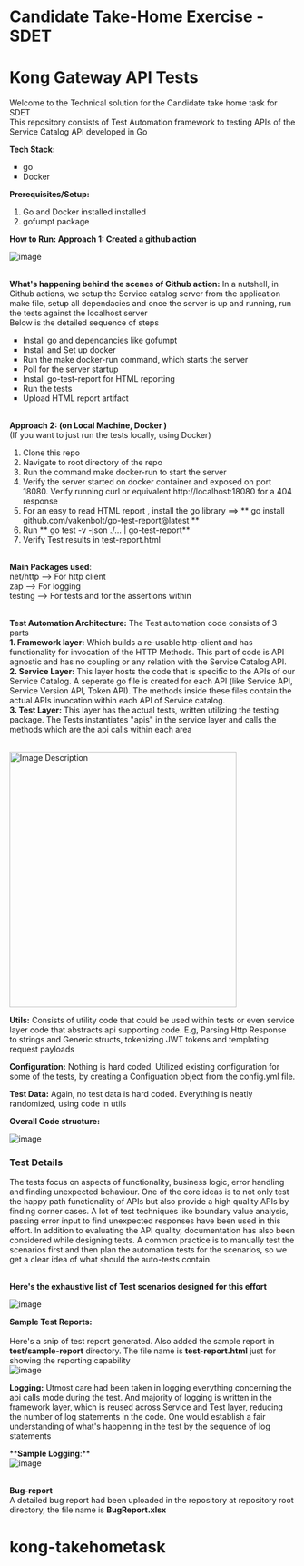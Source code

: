 # Candidate Take-Home Exercise - SDET
# Kong Gateway API Tests 
Welcome to the Technical solution for the Candidate take home task for SDET</br>
This repository consists of Test Automation framework to testing APIs of the Service Catalog API developed in Go

**Tech Stack:**</br>
<ul type="square">
<li>go</li>  
<li>Docker</li> 
</ul>

**Prerequisites/Setup:**
1. Go and Docker installed installed</br>
2. gofumpt package

**How to Run: 
Approach 1: Created a github action** </br>

![image](https://github.com/user-attachments/assets/ef69500e-4e4b-435a-8674-663a70d94c76)

</br>**What's happening behind the scenes of Github action:**
In a nutshell, in Github actions, we setup the Service catalog server from the application make file, setup all dependacies and once the server is up and running, run the tests against the localhost server
</br>Below is the detailed sequence of steps
<ul type="square">
<li>Install go and dependancies like gofumpt</li>  
<li>Install and Set up docker</li> 
<li>Run the make docker-run command, which starts the server</li> 
<li>Poll for the server startup</li> 
<li>Install go-test-report for HTML reporting</li>  
<li>Run the tests</li> 
<li>Upload HTML report artifact</li> 
</ul>

</br>**Approach 2: (on Local Machine, Docker )** </br>
(If you want to just run the tests locally, using Docker) </br>

1. Clone this repo </br>
2. Navigate to root directory of the repo </br>
3. Run the command make docker-run to start the server
4. Verify the server started on docker container and exposed on port 18080. Verify running curl or equivalent http://localhost:18080 for a 404 response
6. For an easy to read HTML report , install the go library ==> ** go install github.com/vakenbolt/go-test-report@latest **
6. Run ** go test -v -json ./... | go-test-report** </br>
5. Verify Test results in test-report.html </br>

 

</br>**Main Packages used**:</br>
net/http --> For http client</br>
zap --> For logging</br>
testing --> For tests and for the assertions within</br>


</br>**Test Automation Architecture:**
The Test automation code consists of 3 parts
</br>**1. Framework layer:** Which builds a re-usable http-client and has functionality for invocation of the HTTP Methods. This part of code is API agnostic and has no coupling or any relation with the Service Catalog API.
</br>**2. Service Layer:** This layer hosts the code that is specific to the APIs of our Service Catalog. A seperate go file is created for each API (like Service API, Service Version API, Token API). The methods inside these files contain the actual APIs invocation within each API of Service catalog.
</br>**3. Test Layer:** This layer has the actual tests, written utilizing the testing package. The Tests instantiates "apis" in the service layer and calls the methods which are the api calls within each area
   
</br><img src="https://github.com/user-attachments/assets/5bc5de67-d519-41cd-b998-4d39a8d69f0c" alt="Image Description" width="400" height="450">

**Utils:**
Consists of utility code that could be used within tests or even service layer code that abstracts api supporting code. E.g, Parsing Http Response to strings and Generic structs, tokenizing JWT tokens and templating request payloads

**Configuration:**
Nothing is hard coded. Utilized existing configuration for some of the tests, by creating a Configuation object from the config.yml file. 

**Test Data:**
Again, no test data is hard coded. Everything is neatly randomized, using code in utils

**Overall Code structure:**

![image](https://github.com/user-attachments/assets/2d23de0f-64f6-423a-89e1-d6707e6658b8)



<h3>Test Details</h3>
The tests focus on aspects of functionality, business logic, error handling and finding unexpected behaviour. One of the core ideas is to not only test the happy path functionality of APIs but also provide a high quality APIs by finding corner cases.
A lot of test techniques like boundary value analysis, passing error input to find unexpected responses have been used in this effort. In addition to evaluating the API quality, documentation has also been considered while designing tests.
A common practice is to manually test the scenarios first and then plan the automation tests for the scenarios, so we get a clear idea of what should the auto-tests contain.</br>
</br> 

**Here's the exhaustive list of Test scenarios designed for this effort**
</br>

![image](https://github.com/user-attachments/assets/724c154f-a7bb-4eca-b001-01a6d21c67b0)




**Sample Test Reports:** </br>
</br> Here's a snip of test report generated. Also added the sample report in **test/sample-report** directory. The file name is **test-report.html** just for showing the reporting capability
</br>
![image](https://github.com/user-attachments/assets/a4260dbc-85a3-4dab-9d36-a92894c4ae45)


**Logging:**
Utmost care had been taken in logging everything concerning the api calls mode during the test. And majority of logging is written in the framework layer, which is reused across Service and Test layer, reducing the number of log statements in the code. One would establish a fair understanding of what's happening in the test by the sequence of log statements</br>

****Sample Logging**:**</br>
![image](https://github.com/user-attachments/assets/348b0d72-a29e-4952-928e-35b057c82941)


</br> **Bug-report** 
</br> A detailed bug report had been uploaded in the repository at repository root directory, the file name is **BugReport.xlsx**

# kong-takehometask
